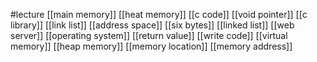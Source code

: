 #lecture
[[main memory]]
[[heat memory]]
[[c code]]
[[void pointer]]
[[c library]]
[[link list]]
[[address space]]
[[six bytes]]
[[linked list]]
[[web server]]
[[operating system]]
[[return value]]
[[write code]]
[[virtual memory]]
[[heap memory]]
[[memory location]]
[[memory address]]
